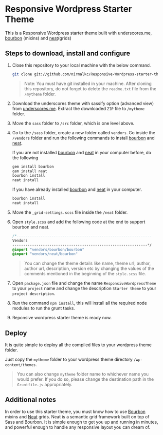 # Responsive Wordpress Starter Theme
This is a Responsive Wordpress starter theme built with underscores.me, [bourbon](http://bourbon.io/) (mixins) and [neat](http://neat.bourbon.io/)(grids)


## Steps to download, install and configure

1. Close this repository to your local machine with the below command.

	```bash
	git clone git://github.com/nirmalkc/Responsive-Wordpress-starter-theme
	```
	> Note: You must have git installed in your machine.
	> After cloning this repository, do not forget to delete the `readme.txt` file from the `/mytheme` folder.

2. Download the underscores theme with sassify option (advanced view) from [underscores.me](http://underscores.me/). 
Extract the downloaded `ZIP` file to `/mytheme` folder.

3. Move the `sass` folder to `/src` folder, which is one level above.

4. Go to the `/sass` folder, create a new folder called `vendors`. Go inside the `/vendors` folder and run the following commands to install [bourbon](http://bourbon.io/) and [neat](http://neat.bourbon.io/).

	If you are not installed [bourbon](http://bourbon.io/) and [neat](http://neat.bourbon.io/) in your computer before, do the following

	```bash
	gem install bourbon
	gem install neat
	bourbon install
	neat install
	```

	If you have already installed [bourbon](http://bourbon.io/) and [neat](http://neat.bourbon.io/) in your computer.

	```bash
	bourbon install
	neat install
	```
5. Move the `_grid-settings.scss` file inside the `/neat` folder.

6. Open `style.scss` and add the following code at the end to support bourbon and neat.

	```sass
	/*--------------------------------------------------------------
	Vendors
	--------------------------------------------------------------*/
	@import "vendors/bourbon/bourbon"
	@import "vendors/neat/bourbon"
	```
	> You can change the theme details like name, theme url, author, author url, description, version etc by changing the values of the comments mentioned in the beginning of the `style.scss` file.

7. Open `package.json` file and change the name `ResponsiveWordpressTheme` to your `project` name and change the description `Starter theme` to your `project description`.
 
8. Run the command `npm install`, this will install all the required node modules to run the grunt tasks.

9. Reponsive wordpress starter theme is ready now.

## Deploy

It is quite simple to deploy all the compiled files to your wordpress theme folder. 

Just copy the `mytheme` folder to your wordpress theme directory `/wp-content/themes`.

> You can also change `mytheme` folder name to whichever name you would prefer. If you do so, please change the destination path in the `Gruntfile.js` appropriately.
	
## Additional notes

In order to use this starter theme, you must know how to use [Bourbon](http://bourbon.io/) mixins and [Neat](http://neat.bourbon.io/) grids. Neat is a semantic grid framework built on top of Sass and Bourbon. It is simple enough to get you up and running in minutes, and powerful enough to handle any responsive layout you can dream of.









